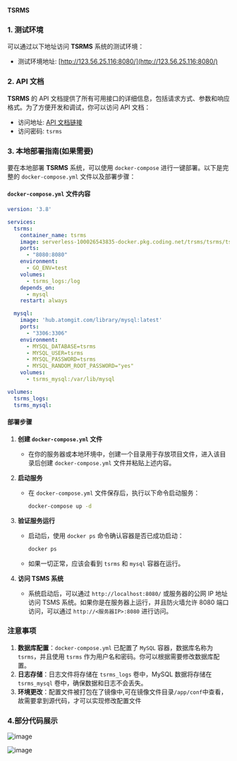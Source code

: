 **TSRMS** 

### 1. 测试环境
可以通过以下地址访问 **TSRMS** 系统的测试环境：
- 测试环境地址: [http://123.56.25.116:8080/](http://123.56.25.116:8080/)

### 2. API 文档
**TSRMS** 的 API 文档提供了所有可用接口的详细信息，包括请求方式、参数和响应格式。为了方便开发和调试，你可以访问 API 文档：
- 访问地址: [API 文档链接](https://apifox.com/apidoc/shared-53d80bda-a2ec-4f70-a8a2-9a643604e3f1)
- 访问密码: `tsrms`


### 3. 本地部署指南(如果需要)

要在本地部署 **TSRMS** 系统，可以使用 `docker-compose` 进行一键部署。以下是完整的 `docker-compose.yml` 文件以及部署步骤：

#### `docker-compose.yml` 文件内容
```yaml
version: '3.8'

services:
  tsrms:
    container_name: tsrms
    image: serverless-100026543835-docker.pkg.coding.net/trsms/tsrms/tsrms:latest
    ports:
      - "8080:8080"
    environment:
      - GO_ENV=test
    volumes:
      - tsrms_logs:/log
    depends_on:
      - mysql
    restart: always

  mysql:
    image: 'hub.atomgit.com/library/mysql:latest'
    ports:
      - "3306:3306"
    environment:
      - MYSQL_DATABASE=tsrms
      - MYSQL_USER=tsrms
      - MYSQL_PASSWORD=tsrms
      - MYSQL_RANDOM_ROOT_PASSWORD="yes"
    volumes:
      - tsrms_mysql:/var/lib/mysql

volumes:
  tsrms_logs:
  tsrms_mysql:
```

#### 部署步骤
1. **创建 `docker-compose.yml` 文件**
   - 在你的服务器或本地环境中，创建一个目录用于存放项目文件，进入该目录后创建 `docker-compose.yml` 文件并粘贴上述内容。

2. **启动服务**
   - 在 `docker-compose.yml` 文件保存后，执行以下命令启动服务：
     ```bash
     docker-compose up -d
     ```

3. **验证服务运行**
   - 启动后，使用 `docker ps` 命令确认容器是否已成功启动：
     ```bash
     docker ps
     ```

   - 如果一切正常，应该会看到 `tsrms` 和 `mysql` 容器在运行。

4. **访问 TSMS 系统**
   - 系统启动后，可以通过 `http://localhost:8080/` 或服务器的公网 IP 地址访问 TSMS 系统。如果你是在服务器上运行，并且防火墙允许 8080 端口访问，可以通过 `http://<服务器IP>:8080` 进行访问。

### 注意事项
1. **数据库配置**：`docker-compose.yml` 已配置了 `MySQL` 容器，数据库名称为 `tsrms`，并且使用 `tsrms` 作为用户名和密码。你可以根据需要修改数据库配置。
2. **日志存储**：日志文件将存储在 `tsrms_logs` 卷中，MySQL 数据将存储在 `tsrms_mysql` 卷中，确保数据和日志不会丢失。
3. **环境更改**：配置文件被打包在了镜像中,可在镜像文件目录`/app/conf`中查看，故需要拿到源代码，才可以实现修改配置文件

### 4.部分代码展示

![image](https://github.com/user-attachments/assets/117a766b-6af9-42d7-9c2d-3f47f007c40c)


![image](https://github.com/user-attachments/assets/565c9f3d-9c21-46fc-872e-b2d3823894ba)


